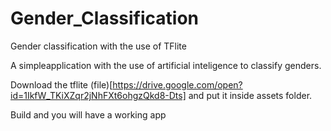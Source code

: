 # Gender_Classification
Gender classification with the use of TFlite

A simpleapplication with the use of artificial inteligence to classify genders.

Download the tflite (file)[https://drive.google.com/open?id=1IkfW_TKiXZqr2jNhFXt6ohgzQkd8-Dts] and put it inside assets folder.

Build and you will have a working app
